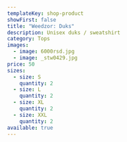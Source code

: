 ```yaml
---
templateKey: shop-product
showFirst: false
title: "Weedzor: Duks"
description: Unisex duks / sweatshirt
category: Tops
images:
  - image: 6000rsd.jpg
  - image: _stw0429.jpg
price: 50
sizes:
  - size: S
    quantity: 2
  - size: L
    quantity: 2
  - size: XL
    quantity: 2
  - size: XXL
    quantity: 2
available: true
---
```

